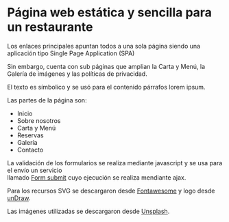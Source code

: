 # Página web estática y sencilla para un restaurante

Los enlaces principales apuntan todos a una sola página siendo una aplicación tipo Single Page Application (SPA)

Sin embargo, cuenta con sub páginas que amplian la Carta y Menú, la Galería de imágenes y las políticas de privacidad.

El texto es símbolico y se usó para el contenido párrafos lorem ipsum.

Las partes de la página son:
* Inicio
* Sobre nosotros
* Carta y Menú
* Reservas
* Galería
* Contacto

La validación de los formularios se realiza mediante javascript y se usa para el envío un servicio  
llamado [Form submit](https://formsubmit.co/) cuyo ejecución se realiza mendiante ajax.

Para los recursos SVG se descargaron desde [Fontawesome](https://fontawesome.com/) y
logo desde [unDraw](https://undraw.co/).

Las imágenes utilizadas se descargaron desde [Unsplash](https://unsplash.com/).